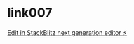 # link007

[Edit in StackBlitz next generation editor ⚡️](https://stackblitz.com/~/github.com/Linkproibido1/link007)